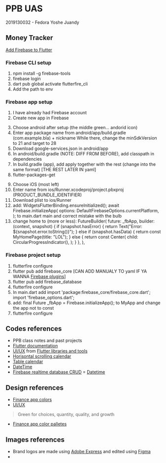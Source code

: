 # PPB UAS

2019130032 - Fedora Yoshe Juandy

## Money Tracker

<a href="https://firebase.google.com/docs/flutter/setup?platform=ios#available-plugins">Add Firebase to Flutter</a>

### Firebase CLI setup

1. npm install -g firebase-tools
2. firebase login
3. dart pub global activate flutterfire_cli
4. Add the path to env
### Firebase app setup

1. I have already had Firebase account
2. Create new app in Firebase

<!-- ANDROID -->
3. Choose android after setup (the middle green... andorid icon)
4. Enter app package name from android/app/build.gradle (com.example.bla) + nickname
While there, change the minSdkVersion to 21 and target to 28
5. Download google-services.json in android/app
6. In android/build.gradle (NOTE: DIFF FROM BEFORE), add classpath in dependencies
7. In build.gradle (app), add apply together with the rest (change into the same format)
[THE REST LATER IN yaml]
8. flutter-packages-get

<!-- iOS -->
9. Choose iOS (most left)
10. Enter name from ios/Runner.xcodeproj/project.pbxproj (PRODUCT_BUNDLE_IDENTIFIER)
11. Download plist to ios/Runner
12. add:
    WidgetsFlutterBinding.ensureInitialized();
    await Firebase.initializeApp(
        options: DefaultFirebaseOptions.currentPlatform,
    );
    to main.dart main and correct mistake with the bulb
13. change home to (more or less):
    FutureBuilder(
        future: _fbApp,
        builder: (context, snapshot) {
          if (snapshot.hasError) {
            return Text("Error:  ${snapshot.error.toString()}");
          } else if (snapshot.hasData) {
            return const MyHomePage(title: "LOL");
          } else {
            return const Center(
              child: CircularProgressIndicator(),
            );
          }
        },
      ),

### Firebase project setup

1. flutterfire configure
2. flutter pub add firebase_core [CAN ADD MANUALY TO yaml IF YA WANNA <a href="https://firebase.google.com/docs/flutter/setup?platform=ios#available-plugins">Firebase plugins</a>]
3. flutter pub add firebase_database
4. flutterfire configure
5. In main.dart add
    import 'package:firebase_core/firebase_core.dart';
    import 'firebase_options.dart';
6. add:
    final Future<FirebaseApp> _fbApp = Firebase.initializeApp();
    to MyApp and change the app not to const
7. flutterfire configure

## Codes references

- PPB class notes and past projects
- <a href="https://docs.flutter.dev/">Flutter documentation</a>
- <a href="https://flutterawesome.com/budget-tracker-app-ui-with-flutter/">UI/UX</a> from <a href="https://flutterawesome.com/">Flutter libraries and tools</a>
- <a href="https://stackoverflow.com/questions/71690214/how-do-construct-a-horizontally-scrollable-calendar-in-my-appbar-with-flutter">Horisontal scrolling calendar</a>
- <a href="https://pub.dev/packages/table_calendar">Table calendar</a>
- <a href="https://codingzest.com/firebase-realtime-database-crud-operations-for-flutter-project/">DateTime</a>
- <a href="https://codingzest.com/firebase-realtime-database-crud-operations-for-flutter-project/">Firebase realtime database CRUD</a>
= <a href="https://stackoverflow.com/questions/51420559/get-last-month-date-in-flutter-dart">Datetime</a>

## Design references

- <a href="https://uxdesign.cc/3-colors-for-financial-applications-ec75c806e454">Finance app colors</a>
- <a href="https://dribbble.com/tags/expense_tracker">UI/UX</a>

> Green for choices, quantity, quality, and growth

- <a href="https://www.crazyegg.com/blog/color-palettes-financial/">Finance app color palletes</a>
## Images references

- Brand logos are made using <a href="https://express.adobe.com/express-apps/logo-maker">Adobe Express</a> and edited using <a href="https://www.figma.com/">Figma</a>
- 
